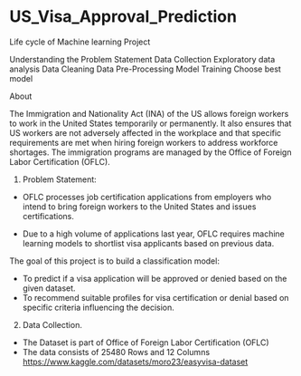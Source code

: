 # US_Visa_Approval_Prediction

Life cycle of Machine learning Project

Understanding the Problem Statement
Data Collection
Exploratory data analysis
Data Cleaning
Data Pre-Processing
Model Training
Choose best model


About

The Immigration and Nationality Act (INA) of the US allows foreign workers to work in the United States temporarily or permanently. It also ensures that US workers are not adversely affected in the workplace and that specific requirements are met when hiring foreign workers to address workforce shortages. The immigration programs are managed by the Office of Foreign Labor Certification (OFLC).

1) Problem Statement:

- OFLC processes job certification applications from employers who intend to bring foreign workers to the United States and issues certifications.

- Due to a high volume of applications last year, OFLC requires machine learning models to shortlist visa applicants based on previous data.

The goal of this project is to build a classification model:
- To predict if a visa application will be approved or denied based on the given dataset.
- To recommend suitable profiles for visa certification or denial based on specific criteria influencing the decision.

2) Data Collection.
- The Dataset is part of Office of Foreign Labor Certification (OFLC)
-  The data consists of 25480 Rows and 12 Columns
https://www.kaggle.com/datasets/moro23/easyvisa-dataset
